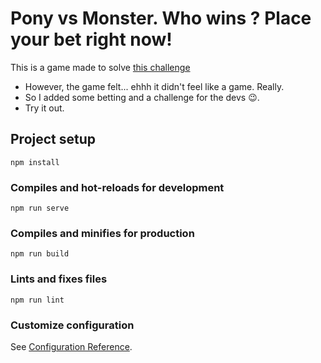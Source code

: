 # Pony vs Monster. Who wins ? Place your bet right now!

This is a game made to solve [this challenge](https://ponychallenge.trustpilot.com/api-docs/index.html#/)

- However, the game felt... ehhh it didn't feel like a game. Really.
- So I added some betting and a challenge for the devs 😉.
- Try it out. 

## Project setup
```
npm install
```

### Compiles and hot-reloads for development
```
npm run serve
```

### Compiles and minifies for production
```
npm run build
```

### Lints and fixes files
```
npm run lint
```

### Customize configuration
See [Configuration Reference](https://cli.vuejs.org/config/).
